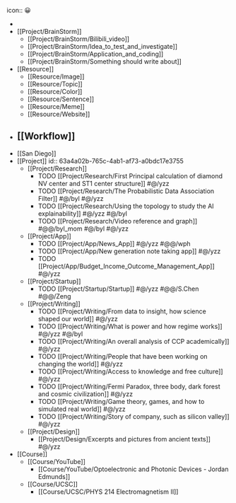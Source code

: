 icon:: 😀

-
- [[Project/BrainStorm]]
	- [[Project/BrainStorm/Bilibili_video]]
	- [[Project/BrainStorm/Idea_to_test_and_investigate]]
	- [[Project/BrainStorm/Application_and_coding]]
	- [[Project/BrainStorm/Something should write about]]
- [[Resource]]
	- [[Resource/Image]]
	- [[Resource/Topic]]
	- [[Resource/Color]]
	- [[Resource/Sentence]]
	- [[Resource/Meme]]
	- [[Resource/Website]]
- [[Workflow]]
	-
- [[San Diego]]
- [[Project]]
  id:: 63a4a02b-765c-4ab1-af73-a0bdc17e3755
	- [[Project/Research]]
		- TODO [[Project/Research/First Principal calculation of diamond NV center and ST1 center structure]] #@/yzz
		- TODO [[Project/Research/The Probabilistic Data Association Filter]] #@/byl #@/yzz
		- TODO [[Project/Research/Using the topology to study the AI explainability]] #@/yzz #@/byl
		- TODO [[Project/Research/Video reference and graph]] #@@/byl_mom #@/byl #@/yzz
	- [[Project/App]]
		- TODO [[Project/App/News_App]] #@/yzz #@@/wph
		- TODO [[Project/App/New generation note taking app]] #@/yzz
		- TODO [[Project/App/Budget_Income_Outcome_Management_App]] #@/yzz
	- [[Project/Startup]]
		- TODO [[Project/Startup/Startup]] #@/yzz #@@/S.Chen #@@/Zeng
	- [[Project/Writing]]
		- TODO [[Project/Writing/From data to insight, how science shaped our world]] #@/yzz
		- TODO [[Project/Writing/What is power and how regime works]] #@/yzz #@/byl
		- TODO [[Project/Writing/An overall analysis of CCP academically]] #@/yzz
		- TODO [[Project/Writing/People that have been working on changing the world]] #@/yzz
		- TODO [[Project/Writing/Access to knowledge and free culture]] #@/yzz
		- TODO [[Project/Writing/Fermi Paradox, three body, dark forest and cosmic civilization]] #@/yzz
		- TODO [[Project/Writing/Game theory, games, and how to simulated real world]] #@/yzz
		- TODO [[Project/Writing/Story of company, such as silicon valley]] #@/yzz
	- [[Project/Design]]
		- [[Project/Design/Excerpts and pictures from ancient texts]] #@/yzz
- [[Course]]
	- [[Course/YouTube]]
		- [[Course/YouTube/Optoelectronic and Photonic Devices - Jordan Edmunds]]
	- [[Course/UCSC]]
		- [[Course/UCSC/PHYS 214 Electromagnetism II]]
